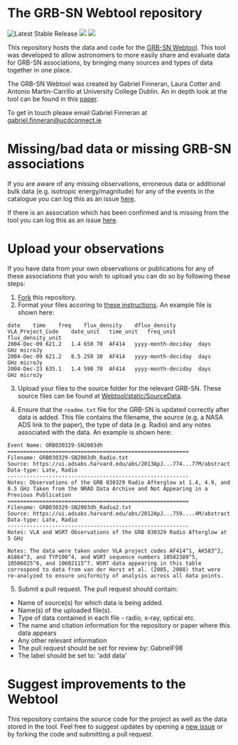 # The GRB-SN Webtool repository 
![Latest Stable Release](https://img.shields.io/badge/latestrelease-v1.3.0-teal)
![](https://img.shields.io/badge/numgrbsne-61-0c71f3)
![](https://img.shields.io/badge/standardised-90%25-8A2BE2)


This repository hosts the data and code for the [GRB-SN Webtool](https://ucdatoms.eu.pythonanywhere.com). This tool was developed to allow astronomers to more easily share and evaluate data for GRB-SN associations, by bringing many sources and types of data together in one place.

The GRB-SN Webtool was created by Gabriel Finneran, Laura Cotter and Antonio Martin-Carrillo at University College Dublin. An in depth look at the tool can be found in this [paper](https://arxiv.org/abs/2411.08866).

To get in touch please email Gabriel Finneran at gabriel.finneran@ucdconnect.ie

# Missing/bad data or missing GRB-SN associations 
If you are aware of any missing observations, erroneous data or additional bulk data (e.g. isotropic energy/magnitude) for any of the events in the catalogue you can log this as an issue [here](https://github.com/GabrielF98/GRBSNWebtool/issues/new?assignees=GabrielF98&labels=add+data&template=alert-us-about-missing-data.md&title=Missing+data+for+%3Cevent+name+here%3E). 

If there is an association which has been confirmed and is missing from the tool you can log this as an issue [here](https://github.com/GabrielF98/GRBSNWebtool/issues/new?assignees=GabrielF98&labels=missingGRBSN&template=alert-us-about-missing-event.md&title=Missing+data+for+%3Cevent+name+here%3E).

# Upload your observations
If you have data from your own observations or publications for any of these associations that you wish to upload you can do so by following these steps:
1. [Fork](https://github.com/GabrielF98/GRBSNWebtool/fork) this repository. 
2. Format your files accoring to [these instructions](https://github.com/GabrielF98/GRBSNWebtool/tree/master/Webtool/static/SourceData). An example file is shown here:
```
date	time	freq	flux_density	dflux_density	VLA_Project_Code	date_unit	time_unit	freq_unit	flux_density_unit
2004-Dec-09	621.2	1.4	650	70	AF414	yyyy-month-deciday	days	GHz	microJy
2004-Dec-09	621.2	8.5	250	30	AF414	yyyy-month-deciday	days	GHz	microJy
2004-Dec-23	635.1	1.4	590	70	AF414	yyyy-month-deciday	days	GHz	microJy
```
3. Upload your files to the source folder for the relevant GRB-SN. These source files can be found at [Webtool/static/SourceData](https://github.com/GabrielF98/GRBSNWebtool/tree/master/Webtool/static/SourceData).

4. Ensure that the `readme.txt` file for the GRB-SN is updated correctly after data is added. This file contains the filename, the source (e.g. a NASA ADS link to the paper), the type of data (e.g. Radio) and any notes associated with the data. An example is shown here: 

```
Event Name: GRB030329-SN2003dh
=========================================================
Filename: GRB030329-SN2003dh_Radio.txt
Source: https://ui.adsabs.harvard.edu/abs/2013ApJ...774...77M/abstract
Data-type: Late, Radio
---------------------------------------------------------
Notes: Observations of the GRB 030329 Radio Afterglow at 1.4, 4.9, and 8.5 GHz Taken from the NRAO Data Archive and Not Appearing in a Previous Publication
=========================================================
Filename: GRB030329-SN2003dh_Radio2.txt
Source: https://ui.adsabs.harvard.edu/abs/2012ApJ...759....4M/abstract
Data-type: Late, Radio
---------------------------------------------------------
Notes: VLA and WSRT Observations of the GRB 030329 Radio Afterglow at 5 GHz

Notes: The data were taken under VLA project codes AF414^1, AK583^2, AS864^3, and TYP100^4, and WSRT sequence numbers 10502389^5, 10506025^6, and 10602115^7. WSRT data appearing in this table correspond to data from van der Horst et al. (2005, 2008) that were re-analyzed to ensure uniformity of analysis across all data points.
```

5. Submit a pull request. The pull request should contain:
 * Name of source(s) for which data is being added.
 * Name(s) of the uploaded file(s). 
 * Type of data contained in each file - radio, x-ray, optical etc. 
 * The name and citation information for the repository or paper where this data appears
 * Any other relevant information
 * The pull request should be set for review by: GabrielF98
 * The label should be set to: 'add data'

# Suggest improvements to the Webtool
This repository contains the source code for the project as well as the data stored in the tool. Feel free to suggest updates by opening a [new issue](https://github.com/GabrielF98/GRBSNWebtool/issues/new) or by forking the code and submitting a pull request.
